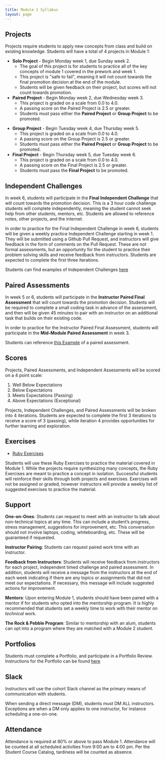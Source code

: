 ```yaml
---
title: Module 1 Syllabus
layout: page
---
```


## Projects

Projects require students to apply new concepts from class and build on existing knowledge. Students will have a total of 4 projects in Module 1:

* **Solo Project** - Begin Monday week 1, due Sunday week 2.
  * The goal of this project is for students to practice all of the key concepts of module 1 covered in the prework and week 1.
  * This project is "safe to fail", meaning it will not count towards the final promotion decision at the end of the module.
  * Students will be given feedback on their project, but scores will not count towards promotion.
* **Paired Project** - Begin Monday week 2, due Wednesday week 3.
  * This project is graded on a scale from 0.0 to 4.0.
  * A passing score on the Paired Project is 2.5 or greater.
  * Students must pass either the **Paired Project** or **Group Project** to be promoted.
<!-- * **Winter Project** - Begin Friday week 3, due Sunday week 4. -->
<!--  * This project and accompanying assignments are designed to keep your skills sharp over the winter break. -->
<!-- * This project is not graded and will not count towards the final promotion decision at the end of the module.  -->
* **Group Project** - Begin Tuesday week 4, due Thursday week 5.
  * This project is graded on a scale from 0.0 to 4.0.
  * A passing score on the Group Project is 2.5 or greater.
  * Students must pass either the **Paired Project** or **Group Project** to be promoted.
* **Final Project** - Begin Thursday week 5, due Tuesday week 6.
  * This project is graded on a scale from 0.0 to 4.0.
  * A passing score on the Final Project is 2.5 or greater.
  * Students must pass the **Final Project** to be promoted.

## Independent Challenges

In week 6, students will participate in the **Final Independent Challenge** that will count towards the promotion decision. This is a 3 hour code challenge students will complete independently, meaning the student cannot seek help from other students, mentors, etc. Students are allowed to reference notes, other projects, and the internet.

In order to practice for the Final Independent Challenge in week 6, students will be given a weekly practice Independent Challenge starting in week 1. They will be submitted using a Github Pull Request, and instructors will give feedback in the form of comments on the Pull Request. These are not formal assessments, but an opportunity for the student to practice their problem solving skills and receive feedback from instructors. Students are expected to complete the first three iterations.

Students can find examples of Independent Challenges [here](./practice_assessments)

## Paired Assessments

In week 5 or 6, students will participate in the **Instructor Paired Final Assessment** that will count towards the promotion decision. Students will be required to complete a small coding task in advance of the assessment, and then will be given 45 minutes to pair with an instructor on an additional task that builds on their existing code.

In order to practice for the Instructor Paired Final Assessment, students will participate in the **Mid-Module Paired Assessment** in week 3.

Students can reference [this Example](https://github.com/turingschool-examples/pets_and_customers) of a paired assessment.

## Scores

Projects, Paired Assessments, and Independent Assessments will be scored on a 4 point scale:

1. Well Below Expectations
2. Below Expectations
3. Meets Expectations (Passing)
4. Above Expectations (Exceptional)

Projects, Independent Challenges, and Paired Assessments will be broken into 4 iterations. Students are expected to complete the first 3 iterations to receive a score of 3 (passing), while iteration 4 provides opportunities for further learning and exploration.

## Exercises

- [Ruby Exercises](https://github.com/turingschool/ruby-exercises)

Students will use these Ruby Exercises to practice the material covered in Module 1. While the projects require synthesizing many concepts, the Ruby Exercises are meant to practice a concept in isolation. Successful students will reinforce their skills through both projects and exercises. Exercises will not be assigned or graded, however instructors will provide a weekly list of suggested exercises to practice the material.

## Support

**One-on-Ones**: Students can request to meet with an instructor to talk about non-technical topics at any time. This can include a student’s progress, stress management, suggestions for improvement, etc. This conversation should not involve laptops, coding, whiteboarding, etc. These will be guaranteed if requested.

**Instructor Pairing**: Students can request paired work time with an instructor.

**Feedback from Instructors**: Students will receive feedback from instructors for each project, independent timed challenge and paired assessment.  In addition, students will receive a message from the instructors at the end of each week indicating if there are any topics or assignments that did not meet our expectations. If necessary, this message will include suggested actions for improvement.

**Mentors**: Upon entering Module 1, students should have been paired with a mentor if for students who opted into the mentorship program. It is highly recommended that students set a weekly time to work with their mentor on _technical_ work.

**The Rock & Pebble Program**: Similar to mentorship with an alum, students can opt into a program where they are matched with a Module 2 student.

## Portfolios

Students must complete a Portfolio, and participate in a Portfolio Review. Instructions for the Portfolio can be found [here](./portfolios)

## Slack

Instructors will use the cohort Slack channel as the primary means of communication with students.

When sending a direct message (DM), students must DM ALL instructors. Exceptions are when a DM only applies to one instructor, for instance scheduling a one-on-one.

## Attendance

Attendance is required at 80% or above to pass Module 1. Attendance will be counted at all scheduled activities from 9:00 am to 4:00 pm. Per the Student Course Catalog, tardiness will be counted as absence.
